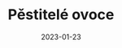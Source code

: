 ---
layout: layouts/non-en-archive-episode.njk
tags: plarchive
date: "2023-01-23"
title: Pěstitelé ovoce
perex: ČT Ostrava - Borůvky | MTVA Szeged - Maliny | RTVS Košice - Hríby | TVP
  Kraków - Zubrowka
datum: 23. 1. 2023
tv: TVP 3
foto: boruvky_357x206.jpg
alt: Blueberries
link: https://www.rtvs.sk/televizia/archiv/14252
---